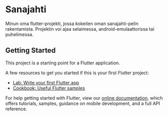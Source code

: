 # Sanajahti

Minun oma flutter-projekti, jossa kokeilen oman sanajahti-pelin rakentamista. Projektin voi ajaa selaimessa, android-emulaattorissa tai puhelimessa.

## Getting Started

This project is a starting point for a Flutter application.

A few resources to get you started if this is your first Flutter project:

- [Lab: Write your first Flutter app](https://flutter.dev/docs/get-started/codelab)
- [Cookbook: Useful Flutter samples](https://flutter.dev/docs/cookbook)

For help getting started with Flutter, view our
[online documentation](https://flutter.dev/docs), which offers tutorials,
samples, guidance on mobile development, and a full API reference.

